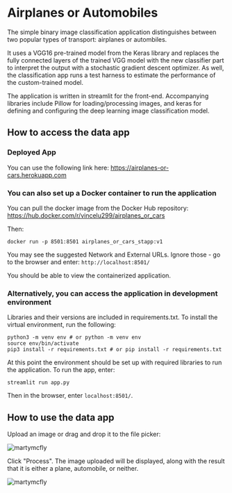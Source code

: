 # Airplanes or Automobiles

The simple binary image classification application distinguishes between two popular types of transport: airplanes or autombiles.

It uses a VGG16 pre-trained model from the Keras library and replaces the fully connected layers of the trained VGG model with the new classifier part to interpret the output with a stochastic gradient descent optimizer. As well, the classification app runs a test harness to estimate the performance of the custom-trained  model.

The application is written in streamlit for the front-end. Accompanying libraries include Pillow for loading/processing images, and keras for defining and configuring the deep learning image classification model.

## How to access the data app

### Deployed App

You can use the following link here: https://airplanes-or-cars.herokuapp.com

### You can also set up a Docker container to run the application

You can pull the docker image from the Docker Hub repository: https://hub.docker.com/r/vincelu299/airplanes_or_cars

Then:
```
docker run -p 8501:8501 airplanes_or_cars_stapp:v1
```

You may see the suggested Network and External URLs. Ignore those - go to the browser and enter:
```http://localhost:8501/```

You should be able to view the containerized application.

### Alternatively, you can access the application in development environment

Libraries and their versions are included in requirements.txt. To install the virtual environment, run the following:

```
python3 -m venv env # or python -m venv env
source env/bin/activate
pip3 install -r requirements.txt # or pip install -r requirements.txt
```

At this point the environment should be set up with required libraries to run the application. To run the app, enter:

```
streamlit run app.py
```
Then in the browser, enter ```localhost:8501/```.

## How to use the data app

Upload an image or drag and drop it to the file picker:

![martymcfly](https://user-images.githubusercontent.com/3411100/86633685-f686f880-bf9e-11ea-94d3-45607d88d644.png)

Click "Process". The image uploaded will be displayed, along with the result that it is either a plane, automobile, or neither.

![martymcfly](https://user-images.githubusercontent.com/3411100/86633903-38b03a00-bf9f-11ea-8b40-ebc7c28b8c1f.png)
